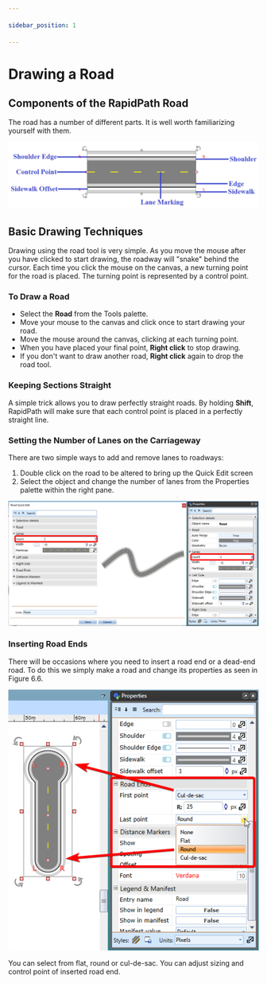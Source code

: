 ```yaml
---

sidebar_position: 1

---
```

# Drawing a Road

## Components of the RapidPath Road

The road has a number of different parts. It is well worth familiarizing yourself with them.

![Road_components](./assets/Road_components.png)

## Basic Drawing Techniques

Drawing using the road tool is very simple. As you move the mouse after you have clicked to start drawing, the roadway will "snake" behind the cursor. Each time you click the mouse on the canvas, a new turning point for the road is placed. The turning point is represented by a control point.

### To Draw a Road

- Select the **Road** from the Tools palette.
- Move your mouse to the canvas and click once to start drawing your road.
- Move the mouse around the canvas, clicking at each turning point.
- When you have placed your final point, **Right click** to stop drawing.
- If you don't want to draw another road, **Right click** again to drop the road tool.

### Keeping Sections Straight

A simple trick allows you to draw perfectly straight roads. By holding **Shift**, RapidPath will make sure that each control point is placed in a perfectly straight line.

### Setting the Number of Lanes on the Carriageway

There are two simple ways to add and remove lanes to roadways:

1. Double click on the road to be altered to bring up the Quick Edit screen
2. Select the object and change the number of lanes from the Properties palette within the right pane.

![road properties lanes](./assets/Road_Properties_Lanes.png)

### Inserting Road Ends

There will be occasions where you need to insert a road end or a dead-end road. To do this we simply make a road and change its properties as seen in Figure 6.6.

![Types_of_road_ends](./assets/Types_of_road_ends.png)

You can select from flat, round or cul-de-sac. You can adjust sizing and control point of inserted road end.
